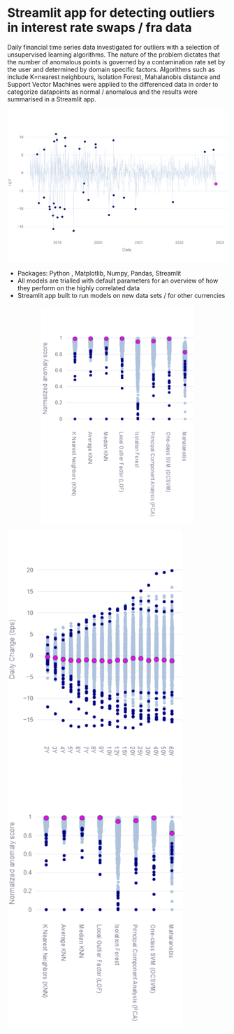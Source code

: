 # Streamlit app for detecting outliers in interest rate swaps / fra data

Daily financial time series data investigated for outliers with a selection of unsupervised learning algorithms. The nature of the problem dictates that the number of anomalous points is governed by a contamination rate set by the user and determined by domain specific factors. Algorithms such as include K=nearest neighbours, Isolation Forest, Mahalanobis distance and Support Vector Machines were applied to the differenced data in order to categorize datapoints as normal / anomalous and the results were summarised in a Streamlit app.

<p align="center">
  <img src="/images//newplot_.png" width="700" title="hover text">
</p>

* Packages: Python , Matplotlib, Numpy, Pandas, Streamlit
* All models are trialled with default parameters for an overview of how they perform on the highly correlated data
* Streamlit app built to run models on new data sets / for other currencies 

<p align="center">
  <img src="/images//newplot.png" width="350" title="hover text">
</p>

<p float="left">
  <img src="/images/newplot (1).png" width="400" />
  <img src="/images//newplot.png" width="400"/> 
  
</p>

